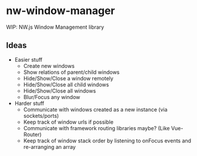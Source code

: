 # nw-window-manager

WIP: NW.js Window Management library

## Ideas

* Easier stuff
  * Create new windows
  * Show relations of parent/child windows
  * Hide/Show/Close a window remotely
  * Hide/Show/Close all child windows
  * Hide/Show/Close all windows
  * Blur/Focus any window
* Harder stuff
  * Communicate with windows created as a new instance (via sockets/ports)
  * Keep track of window urls if possible
  * Communicate with framework routing libraries maybe? (Like Vue-Router)
  * Keep track of window stack order by listening to onFocus events and re-arranging an array
